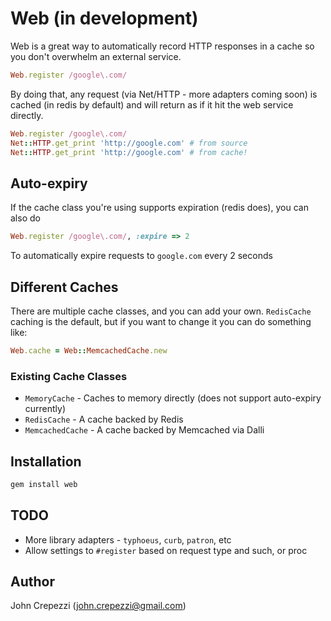 # Web (in development)

Web is a great way to automatically record HTTP responses in a cache so you don't overwhelm an external service.

``` ruby
Web.register /google\.com/
```

By doing that, any request (via Net/HTTP - more adapters coming soon) is cached (in redis by default) and will return as if it hit the web service directly.

``` ruby
Web.register /google\.com/
Net::HTTP.get_print 'http://google.com' # from source
Net::HTTP.get_print 'http://google.com' # from cache!
```

## Auto-expiry

If the cache class you're using supports expiration (redis does), you can also do

``` ruby
Web.register /google\.com/, :expire => 2
```

To automatically expire requests to `google.com` every 2 seconds

## Different Caches

There are multiple cache classes, and you can add your own.  `RedisCache` caching is the default, but if you want to change it you can do something like:

``` ruby
Web.cache = Web::MemcachedCache.new
```

### Existing Cache Classes

* `MemoryCache` - Caches to memory directly (does not support auto-expiry currently)
* `RedisCache` - A cache backed by Redis
* `MemcachedCache` - A cache backed by Memcached via Dalli

## Installation

``` bash
gem install web
```

## TODO

* More library adapters - `typhoeus`, `curb`, `patron`, etc
* Allow settings to `#register` based on request type and such, or proc

## Author

John Crepezzi (john.crepezzi@gmail.com)
